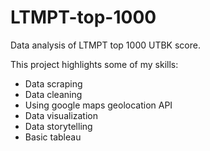 # LTMPT-top-1000
Data analysis of LTMPT top 1000 UTBK score.

This project highlights some of my skills:
- Data scraping
- Data cleaning
- Using google maps geolocation API
- Data visualization
- Data storytelling
- Basic tableau

